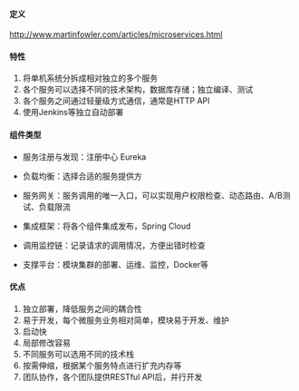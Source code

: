 #### 定义

http://www.martinfowler.com/articles/microservices.html

#### 特性

1. 将单机系统分拆成相对独立的多个服务
2. 各个服务可以选择不同的技术架构，数据库存储；独立编译、测试
3. 各个服务之间通过轻量级方式通信，通常是HTTP API
4. 使用Jenkins等独立自动部署

#### 组件类型

- 服务注册与发现：注册中心 Eureka

- 负载均衡：选择合适的服务提供方
- 服务网关：服务调用的唯一入口，可以实现用户权限检查、动态路由、A/B测试、负载限流
- 集成框架：将各个组件集成发布，Spring Cloud
- 调用监控链：记录请求的调用情况，方便出错时检查
- 支撑平台：模块集群的部署、运维、监控，Docker等

#### 优点

1. 独立部署，降低服务之间的耦合性
2. 易于开发，每个微服务业务相对简单，模块易于开发、维护
3. 启动快
4. 局部修改容易
5. 不同服务可以选用不同的技术栈
6. 按需伸缩，根据某个服务特点进行扩充内存等
7. 团队协作，各个团队提供RESTful API后，并行开发

